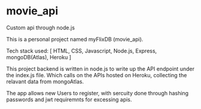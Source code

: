 # movie_api
Custom api through node.js


This is a personal project named myFlixDB (movie_api).

Tech stack used: [ HTML, CSS, Javascript, Node.js, Express, mongoDB(Atlas), Heroku ]

This project backend is written in node.js to write up the API endpoint under the index.js file. Which calls on the APIs hosted on Heroku, collecting the relavant data from mongoAtlas.

The app allows new Users to register, with sercuity done through hashing passwords and jwt requiremnts for excessing apis. 
